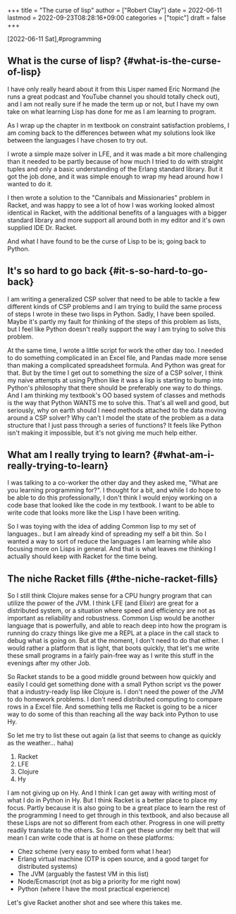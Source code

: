 +++
title = "The curse of lisp"
author = ["Robert Clay"]
date = 2022-06-11
lastmod = 2022-09-23T08:28:16+09:00
categories = ["topic"]
draft = false
+++

<span class="timestamp-wrapper"><span class="timestamp">[2022-06-11 Sat]</span></span>,#programming


## What is the curse of lisp? {#what-is-the-curse-of-lisp}

I have only really heard about it from this Lisper named Eric Normand (he runs a
great podcast and YouTube channel you should totally check out), and I am not
really sure if he made the term up or not, but I have my own take on what
learning Lisp has done for me as I am learning to program.

As I wrap up the chapter in m textbook on constraint satisfaction problems, I am
coming back to the differences between what my solutions look like between the
languages I have chosen to try out.

I wrote a simple maze solver in LFE, and it was made a bit more challenging than
it needed to be partly because of how much I tried to do with straight tuples
and only a basic understanding of the Erlang standard library. But it got the
job done, and it was simple enough to wrap my head around how I wanted to do it.

I then wrote a solution to the "Cannibals and Missionaries" problem in Racket,
and was happy to see a lot of how I was working looked almost identical in
Racket, with the additional benefits of a languages with a bigger standard
library and more support all around both in my editor and it's own supplied IDE
Dr. Racket.

And what I have found to be the curse of Lisp to be is; going back to Python.


## It's so hard to go back {#it-s-so-hard-to-go-back}

I am writing a generalized CSP solver that need to be able to tackle a few
different kinds of CSP problems and I am trying to build the same process of
steps I wrote in these two lisps in Python. Sadly, I have been spoiled. Maybe
it's partly my fault for thinking of the steps of this problem as lists, but I
feel like Python doesn't really support the way I am trying to solve this
problem.

At the same time, I wrote a little script for work the other day too. I needed
to do something complicated in an Excel file, and Pandas made more sense than
making a complicated spreadsheet formula. And Python was great for that. But by
the time I get out to something the size of a CSP solver, I think my naive
attempts at using Python like it was a lisp is starting to bump into Python's
philosophy that there should be preferably one way to do things. And I am
thinking my textbook's OO based system of classes and methods is the way that
Python WANTS me to solve this. That's all well and good, but seriously, why on
earth should I need methods attached to the data moving around a CSP solver? Why
can't I model the state of the problem as a data structure that I just pass
through a series of functions? It feels like Python isn't making it impossible,
but it's not giving me much help either.


## What am I really trying to learn? {#what-am-i-really-trying-to-learn}

I was talking to a co-worker the other day and they asked me, "What are you
learning programming for?". I thought for a bit, and while I do hope to be able
to do this professionally, I don't think I would enjoy working on a code base
that looked like the code in my textbook. I want to be able to write code that
looks more like the Lisp I have been writing.

So I was toying with the idea of adding Common lisp to my set of languages.. but
I am already kind of spreading my self a bit thin. So I wanted a way to sort of
reduce the languages I am learning while also focusing more on Lisps in general.
And that is what leaves me thinking I actually should keep with Racket for the
time being.


## The niche Racket fills {#the-niche-racket-fills}

So I still think Clojure makes sense for a CPU hungry program that can utilize
the power of the JVM. I think LFE (and Elixir) are great for a distributed
system, or a situation where speed and efficiency are not as important as
reliability and robustness. Common Lisp would be another language that is
powerfully, and able to reach deep into how the program is running do crazy
things like give me a REPL at a place in the call stack to debug what is going
on. But at the moment, I don't need to do that either. I would rather a platform
that is light, that boots quickly, that let's me write these small programs in a
fairly pain-free way as I write this stuff in the evenings after my other Job.

So Racket stands to be a good middle ground between how quickly and easily I
could get something done with a small Python script vs the power that a
industry-ready lisp like Clojure is. I don't need the power of the JVM to do
homework problems. I don't need distributed computing to compare rows in a Excel
file. And something tells me Racket is going to be a nicer way to do some of
this than reaching all the way back into Python to use Hy.

So let me try to list these out again (a list that seems to change as quickly as
the weather... haha)

1.  Racket
2.  LFE
3.  Clojure
4.  Hy

I am not giving up on Hy. And I think I can get away with writing most of
what I do in Python in Hy. But I think Racket is a better place to place my
focus. Partly because it is also going to be a great place to learn the rest of
the programming I need to get through in this textbook, and also because all
these Lisps are not so different from each other. Progress in one will pretty
readily translate to the others. So if I can get these under my belt that will
mean I can write code that is at home on these platforms:

-   Chez scheme (very easy to embed form what I hear)
-   Erlang virtual machine (OTP is open source, and a good target for distributed systems)
-   The JVM (arguably the fastest VM in this list)
-   Node/Ecmascript (not as big a priority for me right now)
-   Python (where I have the most practical experience)

Let's give Racket another shot and see where this takes me.
